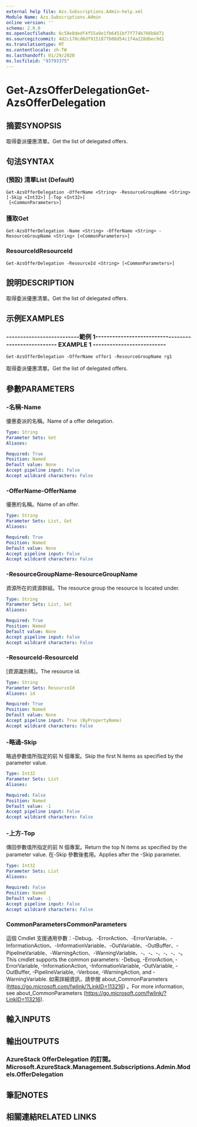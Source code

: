 ```yaml
---
external help file: Azs.Subscriptions.Admin-help.xml
Module Name: Azs.Subscriptions.Admin
online version: ''
schema: 2.0.0
ms.openlocfilehash: 6c58e8dedf4f55a9e1fb6451bf7f774b766b6d71
ms.sourcegitcommit: 4d2c178cd6df9151877b08d54c1f4a228dbec9d1
ms.translationtype: MT
ms.contentlocale: zh-TW
ms.lasthandoff: 01/29/2020
ms.locfileid: "93793375"
---
```

# <span data-ttu-id="4df01-101">Get-AzsOfferDelegation</span><span class="sxs-lookup"><span data-stu-id="4df01-101">Get-AzsOfferDelegation</span></span>

## <span data-ttu-id="4df01-102">摘要</span><span class="sxs-lookup"><span data-stu-id="4df01-102">SYNOPSIS</span></span>
<span data-ttu-id="4df01-103">取得委派優惠清單。</span><span class="sxs-lookup"><span data-stu-id="4df01-103">Get the list of delegated offers.</span></span>

## <span data-ttu-id="4df01-104">句法</span><span class="sxs-lookup"><span data-stu-id="4df01-104">SYNTAX</span></span>

### <span data-ttu-id="4df01-105"> (預設) 清單</span><span class="sxs-lookup"><span data-stu-id="4df01-105">List (Default)</span></span>
```
Get-AzsOfferDelegation -OfferName <String> -ResourceGroupName <String> [-Skip <Int32>] [-Top <Int32>]
 [<CommonParameters>]
```

### <span data-ttu-id="4df01-106">獲取</span><span class="sxs-lookup"><span data-stu-id="4df01-106">Get</span></span>
```
Get-AzsOfferDelegation -Name <String> -OfferName <String> -ResourceGroupName <String> [<CommonParameters>]
```

### <span data-ttu-id="4df01-107">ResourceId</span><span class="sxs-lookup"><span data-stu-id="4df01-107">ResourceId</span></span>
```
Get-AzsOfferDelegation -ResourceId <String> [<CommonParameters>]
```

## <span data-ttu-id="4df01-108">說明</span><span class="sxs-lookup"><span data-stu-id="4df01-108">DESCRIPTION</span></span>
<span data-ttu-id="4df01-109">取得委派優惠清單。</span><span class="sxs-lookup"><span data-stu-id="4df01-109">Get the list of delegated offers.</span></span>

## <span data-ttu-id="4df01-110">示例</span><span class="sxs-lookup"><span data-stu-id="4df01-110">EXAMPLES</span></span>

### <span data-ttu-id="4df01-111">--------------------------範例 1--------------------------</span><span class="sxs-lookup"><span data-stu-id="4df01-111">-------------------------- EXAMPLE 1 --------------------------</span></span>
```
Get-AzsOfferDelegation -OfferName offer1 -ResourceGroupName rg1
```

<span data-ttu-id="4df01-112">取得委派優惠清單。</span><span class="sxs-lookup"><span data-stu-id="4df01-112">Get the list of delegated offers.</span></span>

## <span data-ttu-id="4df01-113">參數</span><span class="sxs-lookup"><span data-stu-id="4df01-113">PARAMETERS</span></span>

### <span data-ttu-id="4df01-114">-名稱</span><span class="sxs-lookup"><span data-stu-id="4df01-114">-Name</span></span>
<span data-ttu-id="4df01-115">優惠委派的名稱。</span><span class="sxs-lookup"><span data-stu-id="4df01-115">Name of a offer delegation.</span></span>

```yaml
Type: String
Parameter Sets: Get
Aliases: 

Required: True
Position: Named
Default value: None
Accept pipeline input: False
Accept wildcard characters: False
```

### <span data-ttu-id="4df01-116">-OfferName</span><span class="sxs-lookup"><span data-stu-id="4df01-116">-OfferName</span></span>
<span data-ttu-id="4df01-117">優惠的名稱。</span><span class="sxs-lookup"><span data-stu-id="4df01-117">Name of an offer.</span></span>

```yaml
Type: String
Parameter Sets: List, Get
Aliases: 

Required: True
Position: Named
Default value: None
Accept pipeline input: False
Accept wildcard characters: False
```

### <span data-ttu-id="4df01-118">-ResourceGroupName</span><span class="sxs-lookup"><span data-stu-id="4df01-118">-ResourceGroupName</span></span>
<span data-ttu-id="4df01-119">資源所在的資源群組。</span><span class="sxs-lookup"><span data-stu-id="4df01-119">The resource group the resource is located under.</span></span>

```yaml
Type: String
Parameter Sets: List, Get
Aliases: 

Required: True
Position: Named
Default value: None
Accept pipeline input: False
Accept wildcard characters: False
```

### <span data-ttu-id="4df01-120">-ResourceId</span><span class="sxs-lookup"><span data-stu-id="4df01-120">-ResourceId</span></span>
<span data-ttu-id="4df01-121">[資源識別碼]。</span><span class="sxs-lookup"><span data-stu-id="4df01-121">The resource id.</span></span>

```yaml
Type: String
Parameter Sets: ResourceId
Aliases: id

Required: True
Position: Named
Default value: None
Accept pipeline input: True (ByPropertyName)
Accept wildcard characters: False
```

### <span data-ttu-id="4df01-122">-略過</span><span class="sxs-lookup"><span data-stu-id="4df01-122">-Skip</span></span>
<span data-ttu-id="4df01-123">略過參數值所指定的前 N 個專案。</span><span class="sxs-lookup"><span data-stu-id="4df01-123">Skip the first N items as specified by the parameter value.</span></span>

```yaml
Type: Int32
Parameter Sets: List
Aliases: 

Required: False
Position: Named
Default value: -1
Accept pipeline input: False
Accept wildcard characters: False
```

### <span data-ttu-id="4df01-124">-上方</span><span class="sxs-lookup"><span data-stu-id="4df01-124">-Top</span></span>
<span data-ttu-id="4df01-125">傳回參數值所指定的前 N 個專案。</span><span class="sxs-lookup"><span data-stu-id="4df01-125">Return the top N items as specified by the parameter value.</span></span>
<span data-ttu-id="4df01-126">在-Skip 參數後套用。</span><span class="sxs-lookup"><span data-stu-id="4df01-126">Applies after the -Skip parameter.</span></span>

```yaml
Type: Int32
Parameter Sets: List
Aliases: 

Required: False
Position: Named
Default value: -1
Accept pipeline input: False
Accept wildcard characters: False
```

### <span data-ttu-id="4df01-127">CommonParameters</span><span class="sxs-lookup"><span data-stu-id="4df01-127">CommonParameters</span></span>
<span data-ttu-id="4df01-128">這個 Cmdlet 支援通用參數：-Debug、-ErrorAction、-ErrorVariable、-InformationAction、-InformationVariable、-OutVariable、-OutBuffer、-PipelineVariable、-WarningAction、-WarningVariable、-、-、-、-、-、-。</span><span class="sxs-lookup"><span data-stu-id="4df01-128">This cmdlet supports the common parameters: -Debug, -ErrorAction, -ErrorVariable, -InformationAction, -InformationVariable, -OutVariable, -OutBuffer, -PipelineVariable, -Verbose, -WarningAction, and -WarningVariable.</span></span> <span data-ttu-id="4df01-129">如需詳細資訊，請參閱 about_CommonParameters (https://go.microsoft.com/fwlink/?LinkID=113216) 。</span><span class="sxs-lookup"><span data-stu-id="4df01-129">For more information, see about_CommonParameters (https://go.microsoft.com/fwlink/?LinkID=113216).</span></span>

## <span data-ttu-id="4df01-130">輸入</span><span class="sxs-lookup"><span data-stu-id="4df01-130">INPUTS</span></span>

## <span data-ttu-id="4df01-131">輸出</span><span class="sxs-lookup"><span data-stu-id="4df01-131">OUTPUTS</span></span>

### <span data-ttu-id="4df01-132">AzureStack OfferDelegation 的訂閱。</span><span class="sxs-lookup"><span data-stu-id="4df01-132">Microsoft.AzureStack.Management.Subscriptions.Admin.Models.OfferDelegation</span></span>

## <span data-ttu-id="4df01-133">筆記</span><span class="sxs-lookup"><span data-stu-id="4df01-133">NOTES</span></span>

## <span data-ttu-id="4df01-134">相關連結</span><span class="sxs-lookup"><span data-stu-id="4df01-134">RELATED LINKS</span></span>

